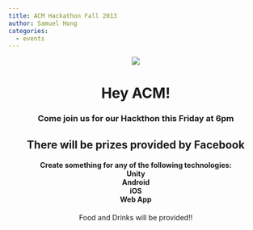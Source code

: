 ```yaml
---
title: ACM Hackathon Fall 2013
author: Samuel Hong
categories:
  - events
---
```


<center>
<img src="https://scontent-a.xx.fbcdn.net/hphotos-prn2/1450667_10101974410836714_802100691_n.jpg">

<h1> Hey ACM! </h1>

<h3> Come join us for our Hackthon this Friday at <b>6pm</b> </h3>

<h2> There will be prizes provided by Facebook </h2>

<h4> Create something for any of the following technologies:
<br>
Unity
<br>
Android
<br>
iOS
<br>
Web App
</h4>

<p> Food and Drinks will be provided!!</p>

</center>

